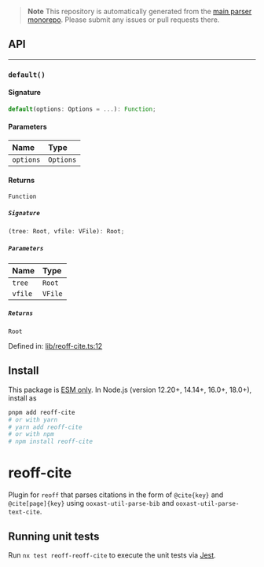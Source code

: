 > **Note**
> This repository is automatically generated from the [main parser monorepo](https://github.com/TrialAndErrorOrg/parsers). Please submit any issues or pull requests there.

## API

***

### `default()`

#### Signature

```ts
default(options: Options = ...): Function;
```

#### Parameters

| Name | Type |
| :------ | :------ |
| `options` | `Options` |

#### Returns

`Function`

##### `Signature`

```ts
(tree: Root, vfile: VFile): Root;
```

##### `Parameters`

| Name | Type |
| :------ | :------ |
| `tree` | `Root` |
| `vfile` | `VFile` |

##### `Returns`

`Root`

Defined in:  [lib/reoff-cite.ts:12](https://github.com/TrialAndErrorOrg/parsers/blob/5af9c17/libs/reoff/reoff-cite/src/lib/reoff-cite.ts#L12)

## Install

This package is [ESM only](https://gist.github.com/sindresorhus/a39789f98801d908bbc7ff3ecc99d99c). In Node.js (version 12.20+, 14.14+, 16.0+, 18.0+), install as

```bash
pnpm add reoff-cite
# or with yarn
# yarn add reoff-cite
# or with npm
# npm install reoff-cite
```

# reoff-cite

Plugin for `reoff` that parses citations in the form of `@cite{key}` and `@cite[page]{key}` using `ooxast-util-parse-bib` and `ooxast-util-parse-text-cite`.

## Running unit tests

Run `nx test reoff-reoff-cite` to execute the unit tests via [Jest](https://jestjs.io).
